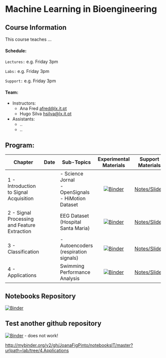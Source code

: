 
# Machine Learning in Bioengineering


## Course Information

This course teaches ...


#### Schedule:

`Lectures:` e.g. Friday 3pm

`Labs:` e.g. Friday 3pm

`Support:` e.g. Friday 3pm


#### Team:
 - Instructors: 
   - Ana Fred [afred@lx.it.pt](mailto:afred@lx.it.pt)
   - Hugo Silva [hsilva@lx.it.pt](mailto:hsilva@lx.it.pt)
 - Assistants:
   - ..
   - ..
   





 
## Program:
Chapter | Date | Sub-Topics | Experimental Materials | Support Materials
--- | --- | --- | :---: | :---:
1 - Introduction to Signal Acquisition |  | - Science Jornal <br> - OpenSignals <br> - HiMotion Dataset |  [![Binder](http://mybinder.org/badge_logo.svg)](http://mybinder.org/v2/gh/PIA-Group/ScientIST-notebooks/tree/master/1.Signal_Acquisition) | [Notes/Slides](../../raw/master/Lecture_Notes) |
2 - Signal Processing and Feature Extraction |  | EEG Dataset (Hospital Santa Maria) | [![Binder](http://mybinder.org/badge_logo.svg)](http://mybinder.org/v2/gh/JoanaFigPinto/notebooksIT/master?urlpath=lab/tree/2.Signal_Processing_and_Feature_Extraction) | [Notes/Slides](../../raw/master/Lecture_Notes) |
3 - Classification |  | - Autoencoders (respiration signals) | [![Binder](http://mybinder.org/badge_logo.svg)](http://mybinder.org/v2/gh/JoanaFigPinto/notebooksIT/master?urlpath=lab/tree/3.Classification) | [Notes/Slides](../../raw/master/Lecture_Notes) |
4 - Applications |  | Swimming Performance Analysis | [![Binder](http://mybinder.org/badge_logo.svg)](http://mybinder.org/v2/gh/JoanaFigPinto/notebooksIT/master?urlpath=lab/tree/4.Applications)| [Notes/Slides](../../raw/master/Lecture_Notes) |



## Notebooks Repository
[![Binder](http://mybinder.org/badge_logo.svg)](http://mybinder.org/v2/gh/JoanaFigPinto/notebooksIT/master?urlpath=lab/tree)


## Test another github repository
[![Binder](http://mybinder.org/badge_logo.svg)](https://github.com/JoanaFigPinto/teste/blob/master?urlpath=lab/tree) - does not work!

 http://mybinder.org/v2/gh/JoanaFigPinto/notebooksIT/master?urlpath=lab/tree/4.Applications
 
